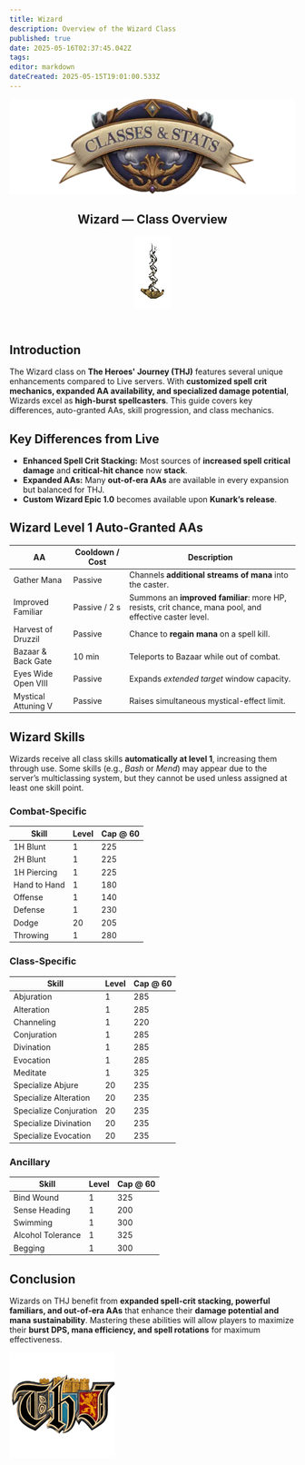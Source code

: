 ```yaml
---
title: Wizard
description: Overview of the Wizard Class
published: true
date: 2025-05-16T02:37:45.042Z
tags: 
editor: markdown
dateCreated: 2025-05-15T19:01:00.533Z
---
```


<article class="class-wrapper">
<header class="hero-card"><img src="/classes-and-abilities/statsandclasses.webp" alt="Classes & Stats Banner" class="hero-banner"><div class="title-card"><h1 class="hero-title"><span>Wizard — Class Overview</span></h1><img src="/wizard.gif" alt="Wizard Flair" class="class-gif"></div></header>
<section class="intro"><h2>Introduction</h2><p>The Wizard class on <strong>The Heroes' Journey (THJ)</strong> features several unique enhancements compared to Live servers. With <strong>customized spell crit mechanics, expanded AA availability, and specialized damage potential</strong>, Wizards excel as <strong>high-burst spellcasters</strong>. This guide covers key differences, auto-granted AAs, skill progression, and class mechanics.</p></section>
<section class="differences"><h2>Key Differences from Live</h2><ul><li><strong>Enhanced Spell Crit Stacking:</strong> Most sources of <strong>increased spell critical damage</strong> and <strong>critical-hit chance</strong> now <strong>stack</strong>.</li><li><strong>Expanded AAs:</strong> Many <strong>out-of-era AAs</strong> are available in every expansion but balanced for THJ.</li><li><strong>Custom Wizard Epic&nbsp;1.0</strong> becomes available upon <strong>Kunark’s release</strong>.</li></ul></section>
<section class="abilities"><h2>Wizard Level 1 Auto-Granted AAs</h2><table class="aa-table"><thead><tr><th>AA</th><th>Cooldown / Cost</th><th>Description</th></tr></thead><tbody><tr><td>Gather Mana</td><td>Passive</td><td>Channels <strong>additional streams of mana</strong> into the caster.</td></tr><tr><td>Improved Familiar</td><td>Passive / 2&nbsp;s</td><td>Summons an <strong>improved familiar</strong>: more HP, resists, crit chance, mana pool, and effective caster level.</td></tr><tr><td>Harvest of Druzzil</td><td>Passive</td><td>Chance to <strong>regain mana</strong> on a spell kill.</td></tr><tr><td>Bazaar &amp; Back Gate</td><td>10&nbsp;min</td><td>Teleports to Bazaar while out of combat.</td></tr><tr><td>Eyes Wide Open&nbsp;VIII</td><td>Passive</td><td>Expands <em>extended target</em> window capacity.</td></tr><tr><td>Mystical Attuning&nbsp;V</td><td>Passive</td><td>Raises simultaneous mystical-effect limit.</td></tr></tbody></table></section>
<section class="skills"><h2>Wizard Skills</h2><p>Wizards receive all class skills <strong>automatically at level&nbsp;1</strong>, increasing them through use. Some skills (e.g., <em>Bash</em> or <em>Mend</em>) may appear due to the server’s multiclassing system, but they cannot be used unless assigned at least one skill point.</p><h3>Combat-Specific</h3><table class="skill-table"><thead><tr><th>Skill</th><th>Level</th><th>Cap @ 60</th></tr></thead><tbody><tr><td>1H Blunt</td><td>1</td><td>225</td></tr><tr><td>2H Blunt</td><td>1</td><td>225</td></tr><tr><td>1H Piercing</td><td>1</td><td>225</td></tr><tr><td>Hand to Hand</td><td>1</td><td>180</td></tr><tr><td>Offense</td><td>1</td><td>140</td></tr><tr><td>Defense</td><td>1</td><td>230</td></tr><tr><td>Dodge</td><td>20</td><td>205</td></tr><tr><td>Throwing</td><td>1</td><td>280</td></tr></tbody></table><h3>Class-Specific</h3><table class="skill-table"><thead><tr><th>Skill</th><th>Level</th><th>Cap @ 60</th></tr></thead><tbody><tr><td>Abjuration</td><td>1</td><td>285</td></tr><tr><td>Alteration</td><td>1</td><td>285</td></tr><tr><td>Channeling</td><td>1</td><td>220</td></tr><tr><td>Conjuration</td><td>1</td><td>285</td></tr><tr><td>Divination</td><td>1</td><td>285</td></tr><tr><td>Evocation</td><td>1</td><td>285</td></tr><tr><td>Meditate</td><td>1</td><td>325</td></tr><tr><td>Specialize Abjure</td><td>20</td><td>235</td></tr><tr><td>Specialize Alteration</td><td>20</td><td>235</td></tr><tr><td>Specialize Conjuration</td><td>20</td><td>235</td></tr><tr><td>Specialize Divination</td><td>20</td><td>235</td></tr><tr><td>Specialize Evocation</td><td>20</td><td>235</td></tr></tbody></table><h3>Ancillary</h3><table class="skill-table"><thead><tr><th>Skill</th><th>Level</th><th>Cap @ 60</th></tr></thead><tbody><tr><td>Bind Wound</td><td>1</td><td>325</td></tr><tr><td>Sense Heading</td><td>1</td><td>200</td></tr><tr><td>Swimming</td><td>1</td><td>300</td></tr><tr><td>Alcohol Tolerance</td><td>1</td><td>325</td></tr><tr><td>Begging</td><td>1</td><td>300</td></tr></tbody></table></section>
<section class="conclusion"><h2>Conclusion</h2><p>Wizards on THJ benefit from <strong>expanded spell-crit stacking, powerful familiars, and out-of-era AAs</strong> that enhance their <strong>damage potential and mana sustainability</strong>. Mastering these abilities will allow players to maximize their <strong>burst DPS, mana efficiency, and spell rotations</strong> for maximum effectiveness.</p></section>
<img src="/pagebreak2.webp" alt="Page Break" class="page-break">
</article>
